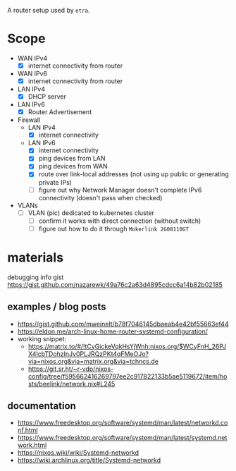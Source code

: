 A router setup used by `etra`.

# Scope

- WAN IPv4
    - [x] internet connectivity from router
- WAN IPv6
    - [x] internet connectivity from router
- LAN IPv4
    - [x] DHCP server
- LAN IPv6
    - [x] Router Advertisement
- Firewall
    - LAN IPv4
        - [x] internet connectivity
    - LAN IPv6
        - [x] internet connectivity
        - [x] ping devices from LAN
        - [x] ping devices from WAN
        - [x] route over link-local addresses (not using up public or generating private IPs)
        - [ ] figure out why Network Manager doesn't complete IPv6 connectivity (doesn't pass when checked)
- VLANs
    - [ ] VLAN (pic) dedicated to kubernetes cluster
        - [ ] confirm it works with direct connection (without switch)
        - [ ] figure out how to do it through `Mokerlink 2G08110GT`

# materials

debugging info gist https://gist.github.com/nazarewk/49a76c2a63d4895cdcc6a14b82b02185

## examples / blog posts

- https://gist.github.com/mweinelt/b78f7046145dbaeab4e42bf55663ef44
- https://eldon.me/arch-linux-home-router-systemd-configuration/
- working snippet:
    - https://matrix.to/#/!tCyGickeVqkHsYjWnh:nixos.org/$WCyFnH_26PJX4lcbTDohzInJv0PLJRQzPKt4qFMeOJo?via=nixos.org&via=matrix.org&via=tchncs.de
    - https://git.sr.ht/~r-vdp/nixos-config/tree/f595662416269797ee2c917822133b5ae5119672/item/hosts/beelink/network.nix#L245

## documentation

- https://www.freedesktop.org/software/systemd/man/latest/networkd.conf.html
- https://www.freedesktop.org/software/systemd/man/latest/systemd.network.html
- https://nixos.wiki/wiki/Systemd-networkd
- https://wiki.archlinux.org/title/Systemd-networkd